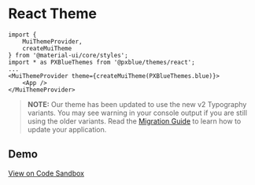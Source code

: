 # React Theme
```
import { 
    MuiThemeProvider, 
    createMuiTheme 
} from '@material-ui/core/styles';
import * as PXBlueThemes from '@pxblue/themes/react';
...
<MuiThemeProvider theme={createMuiTheme(PXBlueThemes.blue)}>
    <App />
</MuiThemeProvider>
```
>**NOTE:** Our theme has been updated to use the new v2 Typography variants. You may see warning in your console output if you are still using the older variants. Read the [Migration Guide](https://material-ui.com/style/typography/#migration-to-typography-v2) to learn how to update your application.

## Demo
[View on Code Sandbox](https://codesandbox.io/s/github/pxblue/themes/tree/master/react/demo)